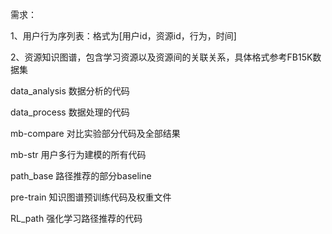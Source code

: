 需求：

1、用户行为序列表：格式为[用户id，资源id，行为，时间]

2、资源知识图谱，包含学习资源以及资源间的关联关系，具体格式参考FB15K数据集

data_analysis 数据分析的代码

data_process 数据处理的代码

mb-compare 对比实验部分代码及全部结果

mb-str 用户多行为建模的所有代码

path_base 路径推荐的部分baseline

pre-train 知识图谱预训练代码及权重文件

RL_path 强化学习路径推荐的代码


